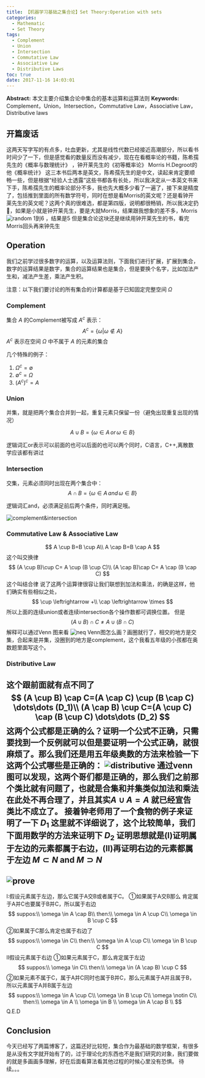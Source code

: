 ```yaml
---
title: 【机器学习基础之集合论】Set Theory:Operation with sets
categories:
  - Mathematic
  - Set Theory
tags:
  - Complement
  - Union
  - Intersection
  - Commutative Law
  - Associative Law
  - Distributive Laws
toc: true
date: 2017-11-16 14:03:01
---
```


**Abstract:** 本文主要介绍集合论中集合的基本运算和运算法则
**Keywords:** Complement，Union，Intersection，Commutative Law，Associative Law，Distributive laws

<!--more-->
## 开篇废话
这两天写字写的有点多，吐血更新，尤其是线性代数已经接近高潮部分，所以看书时间少了一下，但是感觉看的数量反而没有减少，现在在看概率论的书籍，陈希孺先生的《概率与数理统计》 ，钟开莱先生的《初等概率论》 Morris H.Degroot的他《概率统计》 这三本书后两本是英文，陈希孺先生的是中文，读起来肯定要顺畅一些，但是根据“经验人士透露”这些书都各有长处，所以我决定从一本英文书来下手，陈希孺先生的概率论部分不多，我也先大概多少看了一遍了，接下来是精度了，包括推到里面的所有数学符号，同时在想是看Morris的英文呢？还是看钟开莱先生的英文呢？这两个真的很难选，都是第四版，说明都很畅销，所以我决定扔🎲，如果是小就是钟开莱先生，要是大就Morris，结果跟我想象的差不多，Morris
![random](Math-Set-Theory-Operations-with-Sets/random.png)
1到6 ，结果是5
但是集合论这块还是继续用钟开莱先生的书，看完Morris回头再来钟先生
## Operation
我们之前学过很多数字的运算，以及运算法则，下面我们进行扩展，扩展到集合，数字的运算结果是数字，集合的运算结果也是集合，但是要换个名字，比如加法产生和，减法产生差，乘法产生积。

 注意：以下我们要讨论的所有集合的计算都是基于已知固定完整空间 $\Omega$

### Complement
集合 $A$ 的Complement被写成 $A^c$ 表示：
$$
A^c=\{\omega | \omega \notin A\}
$$
$A^c$ 表示在空间 $\Omega$ 中不属于 $A$ 的元素的集合

几个特殊的例子：
1. $\Omega^c=\emptyset$
2. $\emptyset^c=\Omega$
3. $(A^c)^c=A$

### Union
并集，就是把两个集合合并到一起，重复元素只保留一份（避免出现重复出现的情况）

$$A \cup B=\{\omega \in A \, or\, \omega \in B\}$$

逻辑词汇or表示可以前面的也可以后面的也可以两个同时，C语言，C++,离散数学应该都有讲过

### Intersection
交集，元素必须同时出现在两个集合中：
$$A \cap B=\{\omega \in A \, and\, \omega \in B\}$$

逻辑词汇and，必须满足前后两个条件，同时满足哦。

![complement&intersection](Math-Set-Theory-Operations-with-Sets/complement_intersection.png)
### Commutative Law & Associative Law
$$
A \cup B=B \cup A\\
A \cap B=B \cap A
$$
这个叫交换律
$$
(A \cup B)\cup C= A \cup (B \cup C)\\
(A \cap B)\cap C= A \cap (B \cap C)
$$
这个叫结合律
说了这两个运算律很容让我们联想到加法和乘法，的确是这样，他们确实有些相似之处，
$$
\cup \leftrightarrow +\\
\cap \leftrightarrow \times
$$
所以上面的连续union或者连续intersection各个操作数都可调换位置。
但是
$$
(A \cup B )\cap C \neq  A \cup (B \cap C)
$$
解释可以通过Venn 图来看
![neq](Math-Set-Theory-Operations-with-Sets/neq.png)
Venn图怎么画？画圈就行了，相交的地方是交集，合起来是并集，没圈到的地方是complement，这个我看五年级的小孩都在奥数题里面写这个。

### Distributive Law
这个跟前面就有点不同了
$$
(A \cup B) \cap C=(A \cap C) \cup (B \cap C) \dots\dots (D_1)\\
(A \cap B) \cup C=(A \cup C) \cap (B \cup C) \dots\dots (D_2)
$$
这两个公式都是正确的么？证明一个公式不正确，只需要找到一个反例就可以但是要证明一个公式正确，就很麻烦了。那么我们还是用五年级奥数的方法来检验一下这两个公式哪些是正确的：
![distributive](Math-Set-Theory-Operations-with-Sets/distributive.png)
通过venn图可以发现，这两个哥们都是正确的，那么我们之前那个类比就有问题了，也就是合集和并集类似加法和乘法在此处不再合理了，并且其实$A \cup A =A$ 就已经宣告类比不成立了。
接着钟老师用了一个食物的例子来证明了一下 $D_1$ 这里就不详细说了，这个比较简单，我们下面用数学的方法来证明下 $D_2$ 证明思想就是(I)证明属于左边的元素都属于右边，(II)再证明右边的元素都属于左边 $M \subset N$ and $M \supset N$
-----
![prove](Math-Set-Theory-Operations-with-Sets/prove.png)
-----
I:假设元素属于左边，那么它属于A交B或者属于C。
①如果属于A交B那么 肯定属于A并C也要属于B并C，所以属于右边
$$
suppos:\\
\omega \in A \cap B\\
then:\\
\omega \in A \cup C\\
\omega \in B \cup C
$$
②如果属于C那么肯定也属于右边了
$$
suppos:\\
\omega \in C\\
then:\\
\omega \in A \cup C\\
\omega \in B \cup C
$$
II假设元素属于右边
①如果元素属于C，那么肯定属于左边
$$
suppos:\\
\omega \in C\\
then:\\
\omega \in (A \cap B) \cup C
$$
②如果元素不属于C，属于A并C同时也属于B并C，那么元素属于A并且属于B，所以元素属于A并B属于左边
$$
suppos:\\
\omega \in A \cup C\\
\omega \in B \cup C\\
\omega \notin C\\
then:\\
\omega \in A \\
\omega \in B \\
\omega \in A \cap B \\
$$
Q.E.D

## Conclusion
今天已经写了两篇博客了，这篇还好比较短，集合作为最基础的数学框架，有很多是从没有文字就开始有了的，过于理论化的东西也不是我们研究的对象，我们要做的就是多画画多理解，好在后面看算法看其他过程的时候心里没有恐惧。
待续。。。

